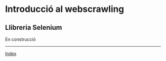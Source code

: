 
# Introducció al webscrawling

## Llibreria Selenium


En construcció

***
[Index](../../README.md)
